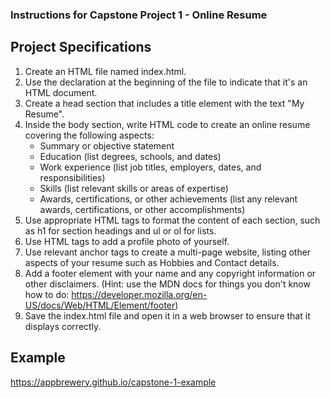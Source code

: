 ### Instructions for Capstone Project 1 - Online Resume

## Project Specifications

1. Create an HTML file named index.html.
2. Use the <!DOCTYPE html> declaration at the beginning of the file to indicate that it's an HTML document.
3. Create a head section that includes a title element with the text "My Resume".
4. Inside the body section, write HTML code to create an online resume covering the following aspects:
    * Summary or objective statement
    * Education (list degrees, schools, and dates)
    * Work experience (list job titles, employers, dates, and responsibilities)
    * Skills (list relevant skills or areas of expertise)
    * Awards, certifications, or other achievements (list any relevant awards, certifications, or other accomplishments)
5. Use appropriate HTML tags to format the content of each section, such as h1 for section headings and ul or ol for lists.
6. Use HTML tags to add a profile photo of yourself.
7. Use relevant anchor tags to create a multi-page website, listing other aspects of your resume such as Hobbies and Contact details.
8. Add a footer element with your name and any copyright information or other disclaimers. (Hint: use the MDN docs for things you don't know how to do: https://developer.mozilla.org/en-US/docs/Web/HTML/Element/footer)
9. Save the index.html file and open it in a web browser to ensure that it displays correctly.

## Example

https://appbrewery.github.io/capstone-1-example

